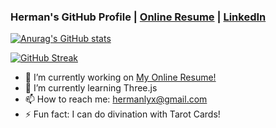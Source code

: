 ### Herman's GitHub Profile | [Online Resume](https://www.hermanloh.com/) | [LinkedIn](https://www.linkedin.com/in/hermanlyx/)
[![Anurag's GitHub stats](https://github-readme-stats.vercel.app/api?username=hurrmun&count_private=true&theme=dark)](https://github.com/anuraghazra/github-readme-stats)

[![GitHub Streak](https://github-readme-streak-stats.herokuapp.com?user=hurrmun&theme=dark&hide_border=true&date_format=j%20M%5B%20Y%5D)](https://git.io/streak-stats)

- 🔭 I’m currently working on [My Online Resume!](https://www.hermanloh.com/)
- 🌱 I’m currently learning Three.js
- 📫 How to reach me: hermanlyx@gmail.com
- ⚡ Fun fact: I can do divination with Tarot Cards!
